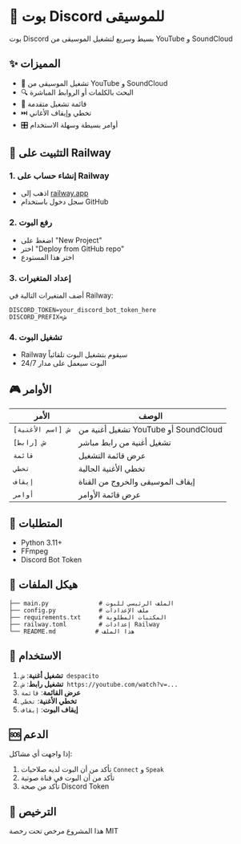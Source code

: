 # 🎵 بوت Discord للموسيقى

بوت Discord بسيط وسريع لتشغيل الموسيقى من YouTube و SoundCloud

## ✨ المميزات

- 🎵 تشغيل الموسيقى من YouTube و SoundCloud
- 🔍 البحث بالكلمات أو الروابط المباشرة
- 📝 قائمة تشغيل متقدمة
- ⏭️ تخطي وإيقاف الأغاني
- 🎛️ أوامر بسيطة وسهلة الاستخدام

## 🚀 التثبيت على Railway

### 1. إنشاء حساب على Railway
- اذهب إلى [railway.app](https://railway.app)
- سجل دخول باستخدام GitHub

### 2. رفع البوت
- اضغط على "New Project"
- اختر "Deploy from GitHub repo"
- اختر هذا المستودع

### 3. إعداد المتغيرات
أضف المتغيرات التالية في Railway:

```
DISCORD_TOKEN=your_discord_bot_token_here
DISCORD_PREFIX=ش
```

### 4. تشغيل البوت
- Railway سيقوم بتشغيل البوت تلقائياً
- البوت سيعمل على مدار 24/7

## 🎮 الأوامر

| الأمر | الوصف |
|-------|--------|
| `ش [اسم الأغنية]` | تشغيل أغنية من YouTube أو SoundCloud |
| `ش [رابط]` | تشغيل أغنية من رابط مباشر |
| `قائمة` | عرض قائمة التشغيل |
| `تخطي` | تخطي الأغنية الحالية |
| `إيقاف` | إيقاف الموسيقى والخروج من القناة |
| `أوامر` | عرض قائمة الأوامر |

## 🔧 المتطلبات

- Python 3.11+
- FFmpeg
- Discord Bot Token

## 📁 هيكل الملفات

```
├── main.py              # الملف الرئيسي للبوت
├── config.py            # ملف الإعدادات
├── requirements.txt     # المكتبات المطلوبة
├── railway.toml         # إعدادات Railway
└── README.md           # هذا الملف
```

## 🎯 الاستخدام

1. **تشغيل أغنية**: `ش despacito`
2. **تشغيل رابط**: `ش https://youtube.com/watch?v=...`
3. **عرض القائمة**: `قائمة`
4. **تخطي الأغنية**: `تخطي`
5. **إيقاف البوت**: `إيقاف`

## 🆘 الدعم

إذا واجهت أي مشاكل:

1. تأكد من أن البوت لديه صلاحيات `Connect` و `Speak`
2. تأكد من أن البوت في قناة صوتية
3. تأكد من صحة Discord Token

## 📝 الترخيص

هذا المشروع مرخص تحت رخصة MIT

